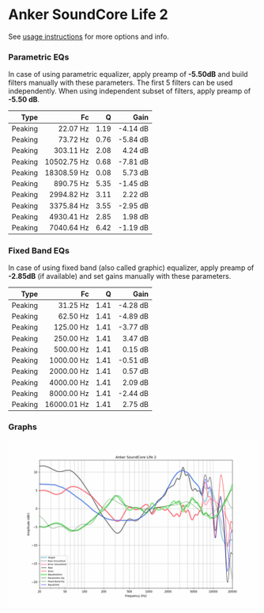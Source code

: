 # Anker SoundCore Life 2
See [usage instructions](https://github.com/jaakkopasanen/AutoEq#usage) for more options and info.

### Parametric EQs
In case of using parametric equalizer, apply preamp of **-5.50dB** and build filters manually
with these parameters. The first 5 filters can be used independently.
When using independent subset of filters, apply preamp of **-5.50 dB**.

| Type    | Fc          |    Q | Gain     |
|--------:|------------:|-----:|---------:|
| Peaking | 22.07 Hz    | 1.19 | -4.14 dB |
| Peaking | 73.72 Hz    | 0.76 | -5.84 dB |
| Peaking | 303.11 Hz   | 2.08 | 4.24 dB  |
| Peaking | 10502.75 Hz | 0.68 | -7.81 dB |
| Peaking | 18308.59 Hz | 0.08 | 5.73 dB  |
| Peaking | 890.75 Hz   | 5.35 | -1.45 dB |
| Peaking | 2994.82 Hz  | 3.11 | 2.22 dB  |
| Peaking | 3375.84 Hz  | 3.55 | -2.95 dB |
| Peaking | 4930.41 Hz  | 2.85 | 1.98 dB  |
| Peaking | 7040.64 Hz  | 6.42 | -1.19 dB |

### Fixed Band EQs
In case of using fixed band (also called graphic) equalizer, apply preamp of **-2.85dB**
(if available) and set gains manually with these parameters.

| Type    | Fc          |    Q | Gain     |
|--------:|------------:|-----:|---------:|
| Peaking | 31.25 Hz    | 1.41 | -4.28 dB |
| Peaking | 62.50 Hz    | 1.41 | -4.89 dB |
| Peaking | 125.00 Hz   | 1.41 | -3.77 dB |
| Peaking | 250.00 Hz   | 1.41 | 3.47 dB  |
| Peaking | 500.00 Hz   | 1.41 | 0.15 dB  |
| Peaking | 1000.00 Hz  | 1.41 | -0.51 dB |
| Peaking | 2000.00 Hz  | 1.41 | 0.57 dB  |
| Peaking | 4000.00 Hz  | 1.41 | 2.09 dB  |
| Peaking | 8000.00 Hz  | 1.41 | -2.44 dB |
| Peaking | 16000.01 Hz | 1.41 | 2.75 dB  |

### Graphs
![](./Anker%20SoundCore%20Life%202.png)